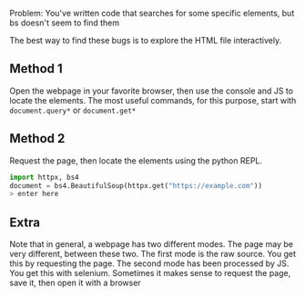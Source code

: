 Problem: You've written code that searches for some specific elements, but bs doesn't seem to find them

The best way to find these bugs is to explore the HTML file interactively.
## Method 1
Open the webpage in your favorite browser, then use the console and JS to locate the elements.
The most useful commands, for this purpose, start with `document.query*` or `document.get*`
## Method 2
Request the page, then locate the elements using the python REPL.
```python
import httpx, bs4
document = bs4.BeautifulSoup(httpx.get("https://example.com"))
> enter here
```
## Extra
Note that in general, a webpage has two different modes. The page may be very different, between these two.
The first mode is the raw source. You get this by requesting the page.
The second mode has been processed by JS. You get this with selenium.
Sometimes it makes sense to request the page, save it, then open it with a browser
